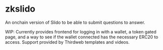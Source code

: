 # zkslido

An onchain version of Slido to be able to submit questions to answer. 

WIP: Currently provides frontend for logging in with a wallet, a token gated page, and a way to see if the wallet connected has the necessary ERC20 to access. Support provided by Thirdweb templates and videos. 
